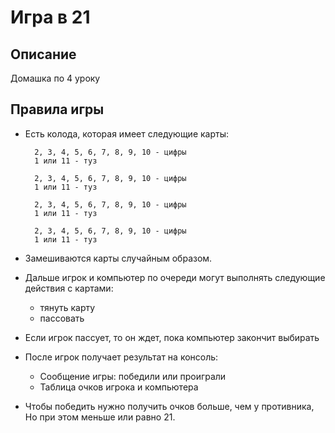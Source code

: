 # Игра в 21

## Описание 
Домашка по 4 уроку

## Правила игры
- Есть колода, которая имеет следующие карты:

	    2, 3, 4, 5, 6, 7, 8, 9, 10 - цифры
    	1 или 11 - туз

	    2, 3, 4, 5, 6, 7, 8, 9, 10 - цифры
	    1 или 11 - туз

	    2, 3, 4, 5, 6, 7, 8, 9, 10 - цифры
	    1 или 11 - туз

	    2, 3, 4, 5, 6, 7, 8, 9, 10 - цифры
	    1 или 11 - туз

- Замешиваются карты случайным образом.

- Дальше игрок и компьютер по очереди могут выполнять следующие действия с картами:
	- тянуть карту
	- пассовать

- Если игрок пассует, то он ждет, пока компьютер закончит выбирать

- После игрок получает результат на консоль:
	- Сообщение игры: победили или проиграли
	- Таблица очков игрока и компьютера

- Чтобы победить нужно получить очков больше, чем у противника, Но при этом меньше или равно 21.